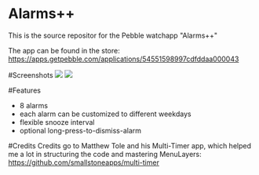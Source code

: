 Alarms++
==============

This is the source repositor for the Pebble watchapp "Alarms++"

The app can be found in the store: https://apps.getpebble.com/applications/54551598997cdfddaa000043

#Screenshots
<img src="https://assets.getpebble.com/api/file/1I7jFToIQn2xdc7YFCiP/convert?cache=true&w=144&h=168&fit="></img>
<img src="https://assets.getpebble.com/api/file/mLDugb9JQjucO6KZHeNa/convert?cache=true&w=144&h=168&fit="></img>

#Features
- 8 alarms
- each alarm can be customized to different weekdays
- flexible snooze interval
- optional long-press-to-dismiss-alarm

#Credits
Credits go to Matthew Tole and his Multi-Timer app, which helped me a lot in structuring the code and mastering MenuLayers: https://github.com/smallstoneapps/multi-timer

